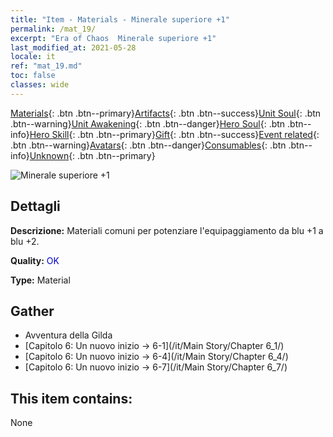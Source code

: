 ```yaml
---
title: "Item - Materials - Minerale superiore +1"
permalink: /mat_19/
excerpt: "Era of Chaos  Minerale superiore +1"
last_modified_at: 2021-05-28
locale: it
ref: "mat_19.md"
toc: false
classes: wide
---
```

 [Materials](/ItemsIT/){: .btn .btn--primary}[Artifacts](/ItemsIT/Artifacts/){: .btn .btn--success}[Unit Soul](/ItemsIT/UnitSoul/){: .btn .btn--warning}[Unit Awakening](/ItemsIT/UnitAwakening/){: .btn .btn--danger}[Hero Soul](/ItemsIT/HeroSoul/){: .btn .btn--info}[Hero Skill](/ItemsIT/HeroSkill/){: .btn .btn--primary}[Gift](/ItemsIT/Gift/){: .btn .btn--success}[Event related](/ItemsIT/Events/){: .btn .btn--warning}[Avatars](/ItemsIT/Avatars/){: .btn .btn--danger}[Consumables](/ItemsIT/Consumables/){: .btn .btn--info}[Unknown](/ItemsIT/Unknown/){: .btn .btn--primary}

 ![Minerale superiore +1](/images/t/i_cailiao_kuangshi1.png)

## Dettagli
 **Descrizione:** Materiali comuni per potenziare l'equipaggiamento da blu +1 a blu +2.

 **Quality:** <span style="color: #0000CD">OK</span>

 **Type:** Material

## Gather

*    Avventura della Gilda 
*    [Capitolo 6: Un nuovo inizio -> 6-1](/it/Main Story/Chapter 6_1/) 
*    [Capitolo 6: Un nuovo inizio -> 6-4](/it/Main Story/Chapter 6_4/) 
*    [Capitolo 6: Un nuovo inizio -> 6-7](/it/Main Story/Chapter 6_7/) 

## This item contains:

  None

